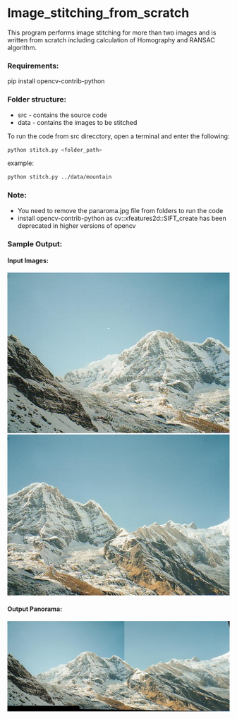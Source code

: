 # Image_stitching_from_scratch

This program performs image stitching for more than two images and is written from scratch including calculation of Homography and RANSAC algorithm.                               

### Requirements:
pip install opencv-contrib-python

### Folder structure:
* src - contains the source code                                                             
* data - contains the images to be stitched


To run the code from src direcctory, open a terminal and enter the following:
```sh
python stitch.py <folder_path>      
```
example:                                                                                     
```sh
python stitch.py ../data/mountain 
```


### Note:
* You need to remove the panaroma.jpg file from folders to run the code  
* install opencv-contrib-python as cv::xfeatures2d::SIFT_create has been deprecated in higher versions of opencv

### Sample Output:

#### Input Images:

![alt text](https://github.com/axay15/Image_stitching_from_scratch/blob/master/data/mountain/mountain1.jpg)    ![alt text](https://github.com/axay15/Image_stitching_from_scratch/blob/master/data/mountain/mountain2.jpg) 


#### Output Panorama:

![alt text](https://github.com/axay15/Image_stitching_from_scratch/blob/master/data/mountain/panorama.jpg) 
